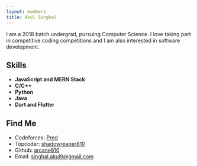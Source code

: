 ```yaml
---
layout: members
title: Akul Singhal
---
```


I am a 2018 batch undergrad, pursuing Computer Science. I love taking part in competitive coding competitions and I am also interested in software development.

Skills
------

* **JavaScript and MERN Stack**  
* **C/C++**
* **Python**
* **Java**
* **Dart and Flutter**

Find Me
-------
*   Codeforces: [Pred](https://codeforces.com/profile/Pred)
*   Topcoder: [shadowreaper810](https://www.topcoder.com/members/shadowreaper810/)
*   Github: [arcane810](https://github.com/arcane810)
*   Email: [singhal.akul9@gmail.com](mailto:singhal.akul9@gmail.com)
